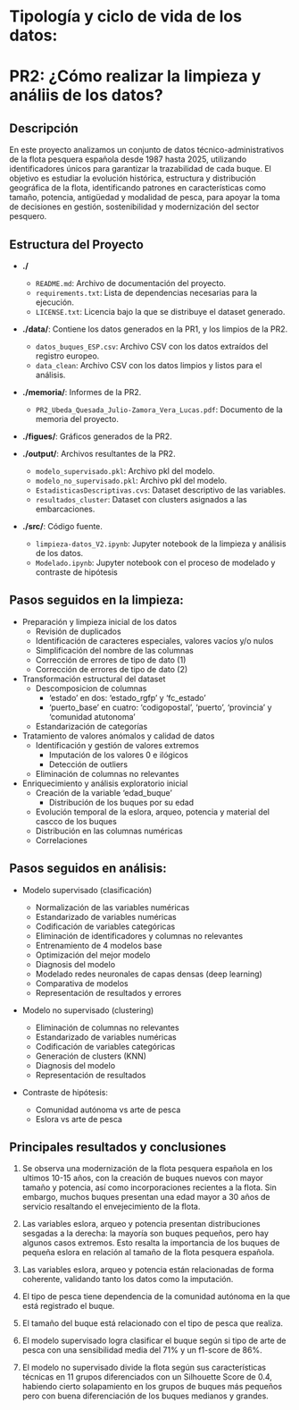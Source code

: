 # Tipología y ciclo de vida de los datos: 
# PR2: ¿Cómo realizar la limpieza y análiis de los datos?

## Descripción 

En este proyecto analizamos un conjunto de datos técnico-administrativos de la flota pesquera española desde 1987 hasta 2025, utilizando identificadores únicos para garantizar la trazabilidad de cada buque. El objetivo es estudiar la evolución histórica, estructura y distribución geográfica de la flota, identificando patrones en características como tamaño, potencia, antigüedad y modalidad de pesca, para apoyar la toma de decisiones en gestión, sostenibilidad y modernización del sector pesquero.

## Estructura del Proyecto
- **./**
  - `README.md`: Archivo de documentación del proyecto.
  - `requirements.txt`: Lista de dependencias necesarias para la ejecución.
  - `LICENSE.txt`: Licencia bajo la que se distribuye el dataset generado.

- **./data/**: Contiene los datos generados en la PR1, y los limpios de la PR2.
  - `datos_buques_ESP.csv`: Archivo CSV con los datos extraídos del registro europeo.
  - `data_clean`: Archivo CSV con los datos limpios y listos para el análisis.
    
- **./memoria/**: Informes de la PR2.
  - `PR2_Ubeda_Quesada_Julio-Zamora_Vera_Lucas.pdf`: Documento de la memoria del proyecto.

- **./figues/**: Gráficos generados de la PR2.

- **./output/**: Archivos resultantes de la PR2.
  - `modelo_supervisado.pkl`: Archivo pkl del modelo.
  - `modelo_no_supervisado.pkl`: Archivo pkl del modelo.
  - `EstadisticasDescriptivas.cvs`: Dataset descriptivo de las variables.
  - `resultados_cluster`: Dataset con clusters asignados a las embarcaciones.

- **./src/**: Código fuente.
  - `limpieza-datos_V2.ipynb`: Jupyter notebook de la limpieza y análisis de los datos.
  - `Modelado.ipynb`: Jupyter notebook con el proceso de modelado y contraste de hipótesis
    
## Pasos seguidos en la limpieza:

-  Preparación y limpieza inicial de los datos
    -  Revisión de duplicados
    -  Identificación de caracteres especiales, valores vacíos y/o nulos
    -  Simplificación del nombre de las columnas
    -  Corrección de errores de tipo de dato (1)
    -  Corrección de errores de tipo de dato (2)
-  Transformación estructural del dataset
    - Descomposicion de columnas
        -  ‘estado’ en dos: ‘estado_rgfp’ y ‘fc_estado’
        -  ‘puerto_base’ en cuatro: ‘codigopostal’, ‘puerto’, ‘provincia’ y ‘comunidad atutonoma’
    - Estandarización de categorías
-  Tratamiento de valores anómalos y calidad de datos
    -  Identificación y gestión de valores extremos
        - Imputación de los valores 0 e ilógicos
        - Detección de outliers
    -  Eliminación de columnas no relevantes
- Enriquecimiento y análisis exploratorio inicial
    - Creación de la variable ‘edad_buque’
        - Distribución de los buques por su edad
    - Evolución temporal de la eslora, arqueo, potencia y material del cascco de los buques
    - Distribución en las columnas numéricas
    - Correlaciones

## Pasos seguidos en análisis:

- Modelo supervisado (clasificación)
    - Normalización de las variables numéricas
    - Estandarizado de variables numéricas
    - Codificación de variables categóricas
    - Eliminación de identificadores y columnas no relevantes
    - Entrenamiento de 4 modelos base
    - Optimización del mejor modelo
    - Diagnosis del modelo
    - Modelado redes neuronales de capas densas (deep learning)
    - Comparativa de modelos
    - Representación de resultados y errores
  
- Modelo no supervisado (clustering)
    - Eliminación de columnas no relevantes
    - Estandarizado de variables numéricas
    - Codificación de variables categóricas
    - Generación de clusters (KNN)
    - Diagnosis del modelo
    - Representación de resultados

- Contraste de hipótesis:
    - Comunidad autónoma vs arte de pesca
    - Eslora vs arte de pesca


## Principales resultados y conclusiones

1. Se observa una modernización de la flota pesquera española en los ultimos 10-15 años, con la creación de buques nuevos con mayor tamaño y potencia, así como incorporaciones recientes a la flota. Sin embargo, muchos buques presentan una edad mayor a 30 años de servicio resaltando el envejecimiento de la flota.

2. Las variables eslora, arqueo y potencia presentan distribuciones sesgadas a la derecha: la mayoría son buques pequeños, pero hay algunos casos extremos.  Esto resalta la importancia de los buques de pequeña eslora en relación al tamaño de la flota pesquera española.

3. Las variables eslora, arqueo y potencia están relacionadas de forma coherente, validando tanto los datos como la imputación.

4. El tipo de pesca tiene dependencia de la comunidad autónoma en la que está registrado el buque.

5. El tamaño del buque está relacionado con el tipo de pesca que realiza.

6. El modelo supervisado logra clasificar el buque según si tipo de arte de pesca con una sensibilidad media del 71% y un f1-score de 86%.

7. El modelo no supervisado divide la flota según sus características técnicas en 11 grupos diferenciados con un Silhouette Score de 0.4, habiendo cierto solapamiento en los grupos de buques más pequeños pero con buena diferenciación de los buques medianos y grandes.




